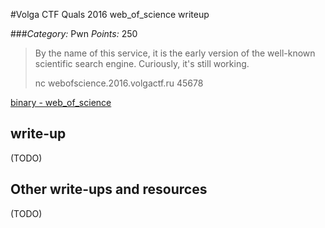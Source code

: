 #Volga CTF Quals 2016 web_of_science writeup

###*Category:* Pwn *Points:* 250

> By the name of this service, it is the early version of the well-known scientific search engine. Curiously, it's still working.
> 
> nc webofscience.2016.volgactf.ru 45678

[binary - web_of_science](ppc/web_of_science-250/web_of_science)

## write-up

(TODO)

## Other write-ups and resources

(TODO)
